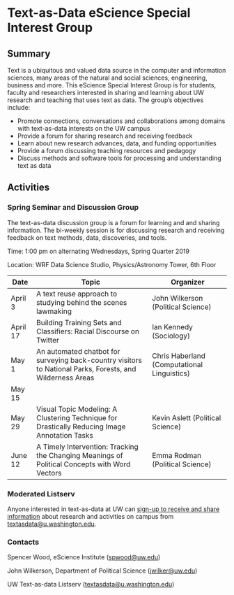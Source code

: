 # Text-as-Data eScience Special Interest Group

## Summary

Text is a ubiquitous and valued data source in the computer and information sciences, many areas of the natural and social sciences, engineering, business and more.  This eScience Special Interest Group is for students, faculty and researchers interested in sharing and learning about UW research and teaching that uses text as data. The group’s objectives include:
- Promote connections, conversations and collaborations among domains with text-as-data interests on the UW campus
- Provide a forum for sharing research and receiving feedback
- Learn about new research advances, data, and funding opportunities
- Provide a forum discussing teaching resources and pedagogy
- Discuss methods and software tools for processing and understanding text as data


## Activities

### Spring Seminar and Discussion Group

The text-as-data discussion group is a forum for learning and and sharing information.  The bi-weekly session is for discussing research and receiving feedback on text methods, data, discoveries, and tools.

Time: 1:00 pm on alternating Wednesdays, Spring Quarter 2019

Location: WRF Data Science Studio, Physics/Astronomy Tower, 6th Floor

| Date     | Topic     | Organizer     |
|----------|-----------|---------------|
| April 3  | A text reuse approach to studying behind the scenes lawmaking | John Wilkerson (Political Science) |
| April 17 | Building Training Sets and Classifiers: Racial Discourse on Twitter | Ian Kennedy (Sociology) |
| May 1    | An automated chatbot for surveying back-country visitors to National Parks, Forests, and Wilderness Areas | Chris Haberland (Computational Linguistics) |
| May 15   |           |             |
| May 29   | Visual Topic Modeling: A Clustering Technique for Drastically Reducing Image Annotation Tasks | Kevin Aslett (Political Science) |
| June 12  | A Timely Intervention: Tracking the Changing Meanings of Political Concepts with Word Vectors | Emma Rodman (Political Science) |


### Moderated Listserv

Anyone interested in text-as-data at UW can [sign-up to receive and share information](http://mailman11.u.washington.edu/mailman/listinfo/textasdata) about research and activities on campus from textasdata@u.washington.edu.

### Contacts

Spencer Wood, eScience Institute (spwood@uw.edu)

John Wilkerson, Department of Political Science (jwilker@uw.edu)

UW Text-as-data Listserv (textasdata@u.washington.edu)

